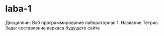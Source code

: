 # laba-1
Дисциплин: Вэб программирование лабораторная 1. Название Тетрис. Зада: составление каркаса будущего сайта
